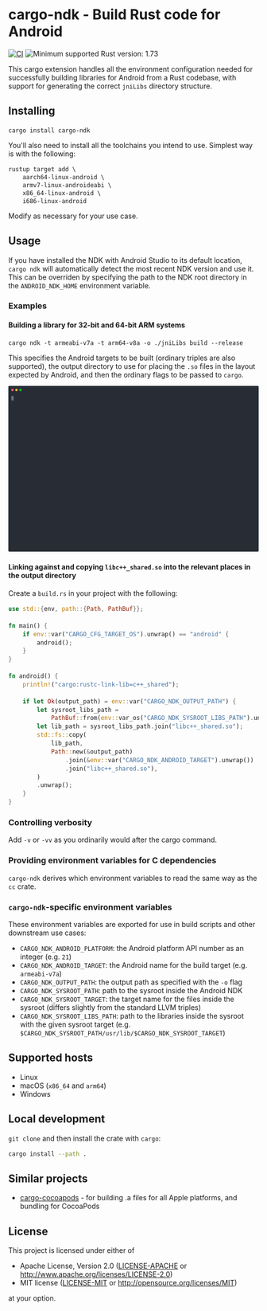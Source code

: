 # cargo-ndk - Build Rust code for Android

[<img alt="CI" src="https://github.com/bbqsrc/cargo-ndk/actions/workflows/ci.yml/badge.svg">](https://github.com/bbqsrc/cargo-ndk/actions)
<img alt="Minimum supported Rust version: 1.73" src="https://img.shields.io/badge/MSRV-1.73-informational">

This cargo extension handles all the environment configuration needed for successfully building libraries
for Android from a Rust codebase, with support for generating the correct `jniLibs` directory structure.

## Installing

```
cargo install cargo-ndk
```

You'll also need to install all the toolchains you intend to use. Simplest way is with the following:

```
rustup target add \
    aarch64-linux-android \
    armv7-linux-androideabi \
    x86_64-linux-android \
    i686-linux-android
```

Modify as necessary for your use case.

## Usage

If you have installed the NDK with Android Studio to its default location, `cargo ndk` will automatically detect
the most recent NDK version and use it. This can be overriden by specifying the path to the NDK root directory in
the `ANDROID_NDK_HOME` environment variable.

### Examples

#### Building a library for 32-bit and 64-bit ARM systems

```
cargo ndk -t armeabi-v7a -t arm64-v8a -o ./jniLibs build --release
```

This specifies the Android targets to be built (ordinary triples are also supported), the output directory to use for placing the `.so` files in the layout
expected by Android, and then the ordinary flags to be passed to `cargo`.

![Example](./example/example.svg)

#### Linking against and copying `libc++_shared.so` into the relevant places in the output directory

Create a `build.rs` in your project with the following:

```rust
use std::{env, path::{Path, PathBuf}};

fn main() {
    if env::var("CARGO_CFG_TARGET_OS").unwrap() == "android" {
        android();
    }
}

fn android() {
    println!("cargo:rustc-link-lib=c++_shared");

    if let Ok(output_path) = env::var("CARGO_NDK_OUTPUT_PATH") {
        let sysroot_libs_path =
            PathBuf::from(env::var_os("CARGO_NDK_SYSROOT_LIBS_PATH").unwrap());
        let lib_path = sysroot_libs_path.join("libc++_shared.so");
        std::fs::copy(
            lib_path,
            Path::new(&output_path)
                .join(&env::var("CARGO_NDK_ANDROID_TARGET").unwrap())
                .join("libc++_shared.so"),
        )
        .unwrap();
    }
}
```

### Controlling verbosity

Add `-v` or `-vv` as you ordinarily would after the cargo command.

### Providing environment variables for C dependencies

`cargo-ndk` derives which environment variables to read the same way as the `cc` crate.

### `cargo-ndk`-specific environment variables

These environment variables are exported for use in build scripts and other downstream use cases:

- `CARGO_NDK_ANDROID_PLATFORM`: the Android platform API number as an integer (e.g. `21`)
- `CARGO_NDK_ANDROID_TARGET`: the Android name for the build target (e.g. `armeabi-v7a`)
- `CARGO_NDK_OUTPUT_PATH`: the output path as specified with the `-o` flag
- `CARGO_NDK_SYSROOT_PATH`: path to the sysroot inside the Android NDK
- `CARGO_NDK_SYSROOT_TARGET`: the target name for the files inside the sysroot (differs slightly from the standard LLVM triples)
- `CARGO_NDK_SYSROOT_LIBS_PATH`: path to the libraries inside the sysroot with the given sysroot target (e.g. `$CARGO_NDK_SYSROOT_PATH/usr/lib/$CARGO_NDK_SYSROOT_TARGET`)
## Supported hosts

- Linux
- macOS (`x86_64` and `arm64`)
- Windows

## Local development

`git clone` and then install the crate with `cargo`:

```bash
cargo install --path .
```

## Similar projects

* [cargo-cocoapods](https://github.com/bbqsrc/cargo-cocoapods) - for building .a files for all Apple platforms, and bundling for CocoaPods

## License

This project is licensed under either of

 * Apache License, Version 2.0 ([LICENSE-APACHE](LICENSE-APACHE) or http://www.apache.org/licenses/LICENSE-2.0)
 * MIT license ([LICENSE-MIT](LICENSE-MIT) or http://opensource.org/licenses/MIT)

at your option.
